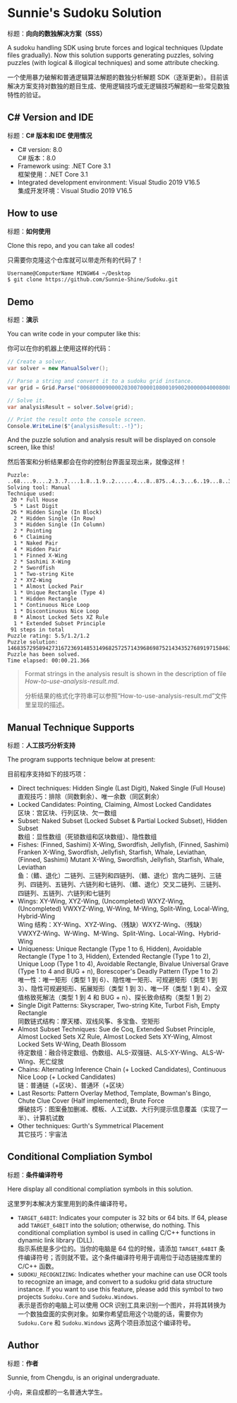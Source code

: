 # Sunnie's Sudoku Solution

标题：**向向的数独解决方案（SSS）**

A sudoku handling SDK using brute forces and logical techniques (Update files gradually). Now this solution supports generating puzzles, solving puzzles (with logical & illogical techniques) and some attribute checking.

一个使用暴力破解和普通逻辑算法解题的数独分析解题 SDK（逐渐更新）。目前该解决方案支持对数独的题目生成、使用逻辑技巧或无逻辑技巧解题和一些常见数独特性的验证。



## C# Version and IDE

标题：**C# 版本和 IDE 使用情况**

* C# version: 8.0<br/>C# 版本：8.0
* Framework using: .NET Core 3.1<br/>框架使用：.NET Core 3.1
* Integrated development environment: Visual Studio 2019 V16.5<br/>集成开发环境：Visual Studio 2019 V16.5



## How to use

标题：**如何使用**

Clone this repo, and you can take all codes!

只需要你克隆这个仓库就可以带走所有的代码了！

```bash
Username@ComputerName MINGW64 ~/Desktop
$ git clone https://github.com/Sunnie-Shine/Sudoku.git
```



## Demo

标题：**演示**

You can write code in your computer like this:

你可以在你的机器上使用这样的代码：

```csharp
// Create a solver.
var solver = new ManualSolver();

// Parse a string and convert it to a sudoku grid instance.
var grid = Grid.Parse("006800009000020300700001080010900200000040008008750040030006001900080030002000500");

// Solve it.
var analysisResult = solver.Solve(grid);

// Print the result onto the console screen.
Console.WriteLine($"{analysisResult:.-!}");
```

And the puzzle solution and analysis result will be displayed on console screen, like this!

然后答案和分析结果都会在你的控制台界面呈现出来，就像这样！

```
Puzzle: ..68....9....2.3..7....1.8..1.9..2......4...8..875..4..3...6..19...8..3...2...5..
Solving tool: Manual
Technique used:
 20 * Full House
  5 * Last Digit
 26 * Hidden Single (In Block)
  2 * Hidden Single (In Row)
  3 * Hidden Single (In Column)
  2 * Pointing
  6 * Claiming
  1 * Naked Pair
  4 * Hidden Pair
  1 * Finned X-Wing
  2 * Sashimi X-Wing
  2 * Swordfish
  1 * Two-string Kite
  2 * XYZ-Wing
  1 * Almost Locked Pair
  1 * Unique Rectangle (Type 4)
  1 * Hidden Rectangle
  1 * Continuous Nice Loop
  1 * Discontinuous Nice Loop
  8 * Almost Locked Sets XZ Rule
  1 * Extended Subset Principle
 91 steps in total
Puzzle rating: 5.5/1.2/1.2
Puzzle solution: 146835729589427316723691485314968257257143968698752143435276891971584632862319574
Puzzle has been solved.
Time elapsed: 00:00.21.366
```

> Format strings in the analysis result is shown in the description of file *How-to-use-analysis-result.md*.
>
> 分析结果的格式化字符串可以参照“How-to-use-analysis-result.md”文件里呈现的描述。



## Manual Technique Supports

标题：**人工技巧分析支持**

The program supports technique below at present:

目前程序支持如下的技巧项：

* Direct techniques: Hidden Single (Last Digit), Naked Single (Full House)<br/>直观技巧：排除（同数剩余）、唯一余数（同区剩余）
* Locked Candidates: Pointing, Claiming, Almost Locked Candidates<br/>区块：宫区块、行列区块、欠一数组
* Subset: Naked Subset (Locked Subset & Partial Locked Subset), Hidden Subset<br/>数组：显性数组（死锁数组和区块数组）、隐性数组
* Fishes: (Finned, Sashimi) X-Wing, Swordfish, Jellyfish, (Finned, Sashimi) Franken X-Wing, Swordfish, Jellyfish, Starfish, Whale, Leviathan, (Finned, Sashimi) Mutant X-Wing, Swordfish, Jellyfish, Starfish, Whale, Leviathan<br/>鱼：（鳍、退化）二链列、三链列和四链列、（鳍、退化）宫内二链列、三链列、四链列、五链列、六链列和七链列、（鳍、退化）交叉二链列、三链列、四链列、五链列、六链列和七链列
* Wings: XY-Wing, XYZ-Wing, (Uncompleted) WXYZ-Wing, (Uncompleted) VWXYZ-Wing, W-Wing, M-Wing, Split-Wing, Local-Wing, Hybrid-Wing<br/>Wing 结构：XY-Wing、XYZ-Wing、（残缺）WXYZ-Wing、（残缺）VWXYZ-Wing、W-Wing、M-Wing、Split-Wing、Local-Wing、Hybrid-Wing
* Uniqueness: Unique Rectangle (Type 1 to 6, Hidden), Avoidable Rectangle (Type 1 to 3, Hidden), Extended Rectangle (Type 1 to 2), Unique Loop (Type 1 to 4), Avoidable Rectangle, Bivalue Universal Grave (Type 1 to 4 and BUG + n), Borescoper's Deadly Pattern (Type 1 to 2)<br/>唯一性：唯一矩形（类型 1 到 6）、隐性唯一矩形、可规避矩形（类型 1 到 3）、隐性可规避矩形、拓展矩形（类型 1 到 3）、唯一环（类型 1 到 4）、全双值格致死解法（类型 1 到 4 和 BUG + n）、探长致命结构（类型 1 到 2）
* Single Digit Patterns: Skyscraper, Two-string Kite, Turbot Fish, Empty Rectangle<br/>同数链式结构：摩天楼、双线风筝、多宝鱼、空矩形
* Almost Subset Techniques: Sue de Coq, Extended Subset Principle, Almost Locked Sets XZ Rule, Almost Locked Sets XY-Wing, Almost Locked Sets W-Wing, Death Blossom<br/>待定数组：融合待定数组、伪数组、ALS-双强链、ALS-XY-Wing、ALS-W-Wing、死亡绽放
* Chains: Alternating Inference Chain (+ Locked Candidates), Continuous Nice Loop (+ Locked Candidates)<br/>链：普通链（+区块）、普通环（+区块）
* Last Resorts: Pattern Overlay Method, Template, Bowman's Bingo, Chute Clue Cover (Half implemented), Brute Force<br/>爆破技巧：图案叠加删减、模板、人工试数、大行列提示信息覆盖（实现了一半）、计算机试数
* Other techniques: Gurth's Symmetrical Placement<br/>其它技巧：宇宙法



## Conditional Compliation Symbol

标题：**条件编译符号**

Here display all conditional compliation symbols in this solution.

这里罗列本解决方案里用到的条件编译符号。

* `TARGET_64BIT`: Indicates your computer is 32 bits or 64 bits. If 64, please add `TARGET_64BIT` into the solution; otherwise, do nothing. This conditional compliation symbol is used in calling C/C++ functions in dynamic link library (DLL).<br/>指示系统是多少位的。当你的电脑是 64 位的时候，请添加 `TARGET_64BIT` 条件编译符号；否则就不管。这个条件编译符号用于调用位于动态链接库里的 C/C++ 函数。
* `SUDOKU_RECOGNIZING`: Indicates whether your machine can use OCR tools to recognize an image, and convert to a sudoku grid data structure instance. If you want to use this feature, please add this symbol to two projects `Sudoku.Core` and `Sudoku.Windows`.<br/>表示是否你的电脑上可以使用 OCR 识别工具来识别一个图片，并将其转换为一个数独盘面的实例对象。如果你希望启用这个功能的话，需要你为 `Sudoku.Core` 和 `Sudoku.Windows` 这两个项目添加这个编译符号。



## Author

标题：**作者**

Sunnie, from Chengdu, is an original undergraduate.

小向，来自成都的一名普通大学生。

